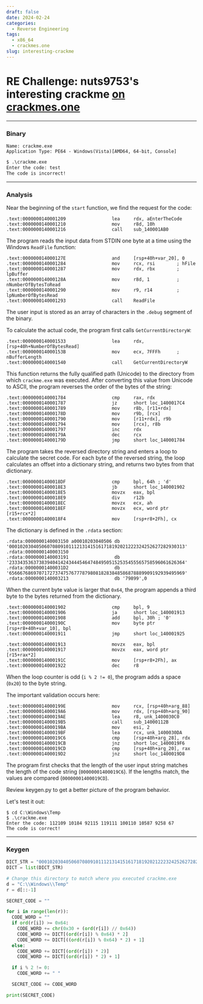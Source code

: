 ```yaml
---
draft: false 
date: 2024-02-24 
categories:
  - Reverse Engineering
tags:
  - x86_64
  - crackmes.one
slug: interesting-crackme
---
```


# RE Challenge: nuts9753's interesting crackme [on crackmes.one](https://crackmes.one/crackme/659fff95eef082e477ff59de) 

***

### Binary 

```
Name: crackme.exe
Application Type: PE64 - Windows(Vista)[AMD64, 64-bit, Console]
```

```cmd
$ .\crackme.exe
Enter the code: test
The code is incorrect!
```

<!-- more -->

***

### Analysis

Near the beginning of the `start` function, we find the request for the code:

```
.text:0000000140001209                 lea     rdx, aEnterTheCode 
.text:0000000140001210                 mov     r8d, 10h
.text:0000000140001216                 call    sub_140001AB0
```

The program reads the input data from STDIN one byte at a time using the Windows `ReadFile` function:

```
.text:000000014000127E                 and     [rsp+40h+var_20], 0
.text:0000000140001284                 mov     rcx, rsi        ; hFile
.text:0000000140001287                 mov     rdx, rbx        ; lpBuffer
.text:000000014000128A                 mov     r8d, 1          ; nNumberOfBytesToRead
.text:0000000140001290                 mov     r9, r14         ; lpNumberOfBytesRead
.text:0000000140001293                 call    ReadFile
```

The user input is stored as an array of characters in the `.debug` segment of the binary.

To calculate the actual code, the program first calls `GetCurrentDirectoryW`:

```
.text:0000000140001533                 lea     rdx, [rsp+40h+NumberOfBytesRead] 
.text:000000014000153B                 mov     ecx, 7FFFh      ; nBufferLength
.text:0000000140001540                 call    GetCurrentDirectoryW
```

This function returns the fully qualified path (Unicode) to the directory from which `crackme.exe` was executed. After converting this value from Unicode to ASCII, the program reverses the order of the bytes of the string:

```
.text:0000000140001784                 cmp     rax, rdx
.text:0000000140001787                 jz      short loc_1400017C4
.text:0000000140001789                 mov     r8b, [r11+rdx]
.text:000000014000178D                 mov     r9b, [rcx]
.text:0000000140001790                 mov     [r11+rdx], r9b
.text:0000000140001794                 mov     [rcx], r8b
.text:0000000140001797                 inc     rdx
.text:000000014000179A                 dec     rcx
.text:000000014000179D                 jmp     short loc_140001784
```

The program takes the reversed directory string and enters a loop to calculate the secret code. For each byte of the reversed string, the loop calculates an offset into a dictionary string, and returns two bytes from that dictionary.

```
.text:00000001400018DF                 cmp     bpl, 64h ; 'd'
.text:00000001400018E3                 jb      short loc_140001902
.text:00000001400018E5                 movzx   eax, bpl
.text:00000001400018E9                 div     r12b
.text:00000001400018EC                 movzx   ecx, ah
.text:00000001400018EF                 movzx   ecx, word ptr [r15+rcx*2]
.text:00000001400018F4                 mov     [rsp+r8+2Fh], cx
```

The dictionary is defined in the `.rdata` section:

```
.rdata:0000000140003150 a00010203040506 db '00010203040506070809101112131415161718192021222324252627282930313'
.rdata:0000000140003150                                         
.rdata:0000000140003191                 db '23334353637383940414243444546474849505152535455565758596061626364'
.rdata:00000001400031D2                 db '65666768697071727374757677787980818283848586878889909192939495969'
.rdata:0000000140003213                 db '79899',0
```

When the current byte value is larger that `0x64`, the program appends a third byte to the bytes returned from the dictionary. 

```
.text:0000000140001902                 cmp     bpl, 9
.text:0000000140001906                 ja      short loc_140001913
.text:0000000140001908                 add     bpl, 30h ; '0'
.text:000000014000190C                 mov     byte ptr [rsp+r8+40h+var_10], bpl
.text:0000000140001911                 jmp     short loc_140001925

.text:0000000140001913                 movzx   eax, bpl
.text:0000000140001917                 movzx   eax, word ptr [r15+rax*2]
.text:000000014000191C                 mov     [rsp+r8+2Fh], ax
.text:0000000140001922                 dec     r8
```

When the loop counter is odd (`i % 2 != 0`), the program adds a space (`0x20`) to the byte string. 

The important validation occurs here:

```
.text:000000014000199E                 mov     rcx, [rsp+40h+arg_88]
.text:00000001400019A6                 mov     rdx, [rsp+40h+arg_90]
.text:00000001400019AE                 lea     r8, unk_1400030C0
.text:00000001400019B5                 call    sub_14000112B
.text:00000001400019BA                 mov     esi, 2
.text:00000001400019BF                 lea     rcx, unk_1400030DA
.text:00000001400019C6                 cmp     [rsp+40h+arg_28], rdx
.text:00000001400019CB                 jnz     short loc_1400019F6
.text:00000001400019CD                 cmp     [rsp+40h+arg_20], rax
.text:00000001400019D2                 jnz     short loc_1400019D8
```

The program first checks that the length of the user input string matches the length of the code string (`00000001400019C6`). If the lengths match, the values are compared (`00000001400019CD`).

Review keygen.py to get a better picture of the program behavior. 

Let's test it out:
```
$ cd C:\Windows\Temp
$ .\crackme.exe
Enter the code: 112109 10184 92115 119111 100110 10587 9258 67
The code is correct!
```


***

### Keygen

```python title="keygen.py"
DICT_STR = "00010203040506070809101112131415161718192021222324252627282930313233343536373839404142434445464748495051525354555657585960616263646566676869707172737475767778798081828384858687888990919293949596979899"
DICT = list(DICT_STR)

# Change this directory to match where you executed crackme.exe
d = "C:\\Windows\\Temp"
r = d[::-1]

SECRET_CODE = ""

for i in range(len(r)):
  CODE_WORD = ""
  if ord(r[i]) >= 0x64:
    CODE_WORD += chr(0x30 + (ord(r[i]) // 0x64))
    CODE_WORD += DICT[(ord(r[i]) % 0x64) * 2]
    CODE_WORD += DICT[((ord(r[i]) % 0x64) * 2) + 1] 
  else:
    CODE_WORD += DICT[(ord(r[i]) * 2)]
    CODE_WORD += DICT[(ord(r[i]) * 2) + 1]

  if i % 2 != 0:
    CODE_WORD += " "

  SECRET_CODE += CODE_WORD

print(SECRET_CODE)

```

